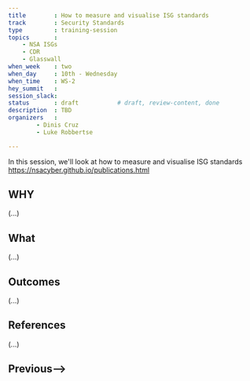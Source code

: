 ```yaml
---
title        : How to measure and visualise ISG standards
track        : Security Standards
type         : training-session
topics       :
    - NSA ISGs
    - CDR
    - Glasswall
when_week    : two
when_day     : 10th - Wednesday
when_time    : WS-2
hey_summit   :
session_slack: 
status       : draft           # draft, review-content, done
description  : TBD
organizers   : 
        - Dinis Cruz
        - Luke Robbertse

---
```


In this session, we'll look at how to measure and visualise ISG standards
https://nsacyber.github.io/publications.html  

## WHY

(...)

## What

(...)

## Outcomes

(...)

## References

(...)


## Previous-->
